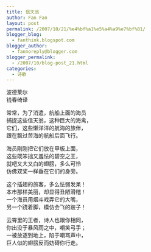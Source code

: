 ```yaml
---
title: 信天翁
author: Fan Fan
layout: post
permalink: /2007/10/21/%e4%bf%a1%e5%a4%a9%e7%bf%81/
blogger_blog:
  - fanthink.blogspot.com
blogger_author:
  - fannoreply@blogger.com
blogger_permalink:
  - /2007/10/blog-post_21.html
categories:
  - 诗歌
---
```

<span>波德莱尔<br />钱春绮译</span>

常常，为了消遣，航船上面的海员  
捕捉这些信天翁，这种巨大的海禽，  
它们，这些懒洋洋的航海的旅伴，  
跟在飘过苦海的航船后面飞行。

海员刚刚把它们放在甲板上面，  
这些既笨拙又羞怯的碧空之王，  
就吧又大又白的翅膀，多么可怜  
仿佛双桨一样垂在它们的身旁。

这个插翅的旅客，多么怯弱发呆！  
本市那样美丽，却显得丑陋滑稽！  
一个海员用烟斗戏弄它的大嘴，  
另一个跷着脚，模仿会飞的跛子！

云霄里的王者，诗人也跟你相同，  
你出没于暴风雨之中，嘲笑弓手；  
一被放逐到地上，陷于嘲骂声中，  
巨人似的翅膀反而妨碍你行走。